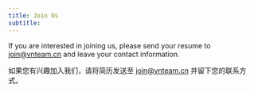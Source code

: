 ```yaml
---
title: Join Us
subtitle:
---
```


If you are interested in joining us, please send your resume to [join@vnteam.cn](~mailto:join@vnteam.cn) and leave your contact information.

如果您有兴趣加入我们，请将简历发送至 [join@vnteam.cn](~mailto:join@vnteam.cn) 并留下您的联系方式。
